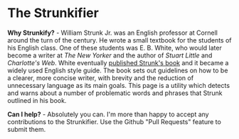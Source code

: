The Strunkifier
===============

**Why Strunkify?** - William Strunk Jr. was an English professor at Cornell around the turn of the century. He wrote a small textbook for the students of his English class. One of these students was E. B. White, who would later become a writer at _The New Yorker_ and the author of _Stuart Little_ and _Charlotte's Web_. White eventually [published Strunk's book](http://www.amazon.com/Elements-Style-Fourth-William-Strunk/dp/020530902X) and it became a widely used English style guide. The book sets out guidelines on how to be a clearer, more concise writer, with brevity and the reduction of unnecessary language as its main goals. This page is a utility which detects and warns about a number of problematic words and phrases that Strunk outlined in his book.

**Can I help?** - Absolutely you can. I'm more than happy to accept any contributions to the Strunkifier. Use the Github "Pull Requests" feature to submit them.
